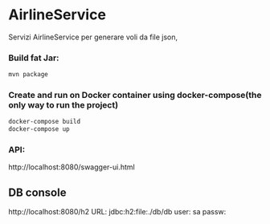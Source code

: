 # AirlineService
Servizi AirlineService per generare voli da file json, 

### Build fat Jar:
```sh
mvn package
```

### Create and run on Docker container using docker-compose(the only way to run the project)
```sh
docker-compose build
docker-compose up
```

### API:
http://localhost:8080/swagger-ui.html

## DB console
http://localhost:8080/h2
URL: jdbc:h2:file:./db/db
user: sa
passw:


